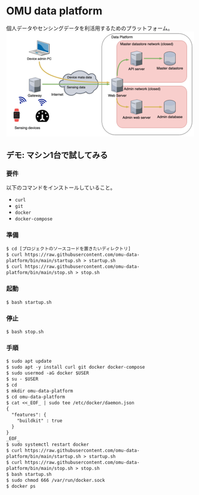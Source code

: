 # OMU data platform
個人データやセンシングデータを利活用するためのプラットフォーム。
![構成図](components.png "components")
## デモ: マシン1台で試してみる
### 要件
以下のコマンドをインストールしていること。
- `curl`
- `git`
- `docker`
- `docker-compose`

### 準備
```
$ cd [プロジェクトのソースコードを置きたいディレクトリ]
$ curl https://raw.githubusercontent.com/omu-data-platform/bin/main/startup.sh > startup.sh
$ curl https://raw.githubusercontent.com/omu-data-platform/bin/main/stop.sh > stop.sh
```
<!-- $ curl https://raw.githubusercontent.com/omu-data-platform/bin/main/init.sh > init.sh -->

<!-- ### 初回起動
```
$ bash startup.sh
$ bash init.sh
```

### 以降の起動
-->

### 起動
```
$ bash startup.sh
```

### 停止
```
$ bash stop.sh
```

### 手順
```
$ sudo apt update
$ sudo apt -y install curl git docker docker-compose
$ sudo usermod -aG docker $USER
$ su - $USER
$ cd
$ mkdir omu-data-platform
$ cd omu-data-platform
$ cat <<_EOF_ | sudo tee /etc/docker/daemon.json
{
  "features": {
    "buildkit" : true
  }
}
_EOF_
$ sudo systemctl restart docker
$ curl https://raw.githubusercontent.com/omu-data-platform/bin/main/startup.sh > startup.sh
$ curl https://raw.githubusercontent.com/omu-data-platform/bin/main/stop.sh > stop.sh
$ bash startup.sh
$ sudo chmod 666 /var/run/docker.sock
$ docker ps
```